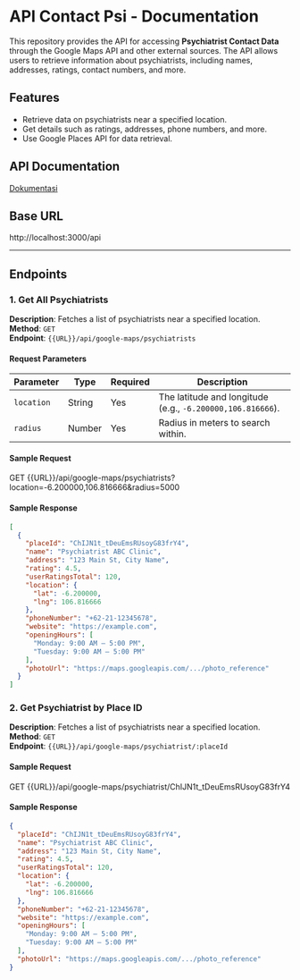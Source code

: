 # API Contact Psi - Documentation

This repository provides the API for accessing **Psychiatrist Contact Data** through the Google Maps API and other external sources. The API allows users to retrieve information about psychiatrists, including names, addresses, ratings, contact numbers, and more.

## Features

- Retrieve data on psychiatrists near a specified location.
- Get details such as ratings, addresses, phone numbers, and more.
- Use Google Places API for data retrieval.

## API Documentation

[Dokumentasi](https://documenter.getpostman.com/view/29351832/2sAYBaAVdh)

## Base URL
http://localhost:3000/api


---

## Endpoints

### 1. Get All Psychiatrists
**Description**: Fetches a list of psychiatrists near a specified location.  
**Method**: `GET`  
**Endpoint**: `{{URL}}/api/google-maps/psychiatrists`

#### Request Parameters
| Parameter  | Type   | Required | Description                          |
|------------|--------|----------|--------------------------------------|
| `location` | String | Yes      | The latitude and longitude (e.g., `-6.200000,106.816666`). |
| `radius`   | Number | Yes      | Radius in meters to search within.  |

#### Sample Request
GET {{URL}}/api/google-maps/psychiatrists?location=-6.200000,106.816666&radius=5000


#### Sample Response
```json
[
  {
    "placeId": "ChIJN1t_tDeuEmsRUsoyG83frY4",
    "name": "Psychiatrist ABC Clinic",
    "address": "123 Main St, City Name",
    "rating": 4.5,
    "userRatingsTotal": 120,
    "location": {
      "lat": -6.200000,
      "lng": 106.816666
    },
    "phoneNumber": "+62-21-12345678",
    "website": "https://example.com",
    "openingHours": [
      "Monday: 9:00 AM – 5:00 PM",
      "Tuesday: 9:00 AM – 5:00 PM"
    ],
    "photoUrl": "https://maps.googleapis.com/.../photo_reference"
  }
]
```


### 2. Get Psychiatrist by Place ID
**Description**: Fetches a list of psychiatrists near a specified location.  
**Method**: `GET`  
**Endpoint**: `{{URL}}/api/google-maps/psychiatrist/:placeId`

#### Sample Request
GET {{URL}}/api/google-maps/psychiatrist/ChIJN1t_tDeuEmsRUsoyG83frY4

#### Sample Response
```json
{
  "placeId": "ChIJN1t_tDeuEmsRUsoyG83frY4",
  "name": "Psychiatrist ABC Clinic",
  "address": "123 Main St, City Name",
  "rating": 4.5,
  "userRatingsTotal": 120,
  "location": {
    "lat": -6.200000,
    "lng": 106.816666
  },
  "phoneNumber": "+62-21-12345678",
  "website": "https://example.com",
  "openingHours": [
    "Monday: 9:00 AM – 5:00 PM",
    "Tuesday: 9:00 AM – 5:00 PM"
  ],
  "photoUrl": "https://maps.googleapis.com/.../photo_reference"
}


```



